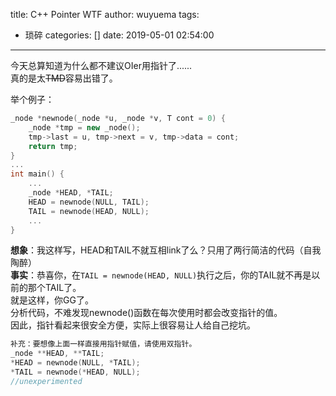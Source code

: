 title: C++ Pointer WTF
author: wuyuema
tags:
  - 琐碎
categories: []
date: 2019-05-01 02:54:00
---
今天总算知道为什么都不建议OIer用指针了......  
真的是太~~TMD~~容易出错了。  
<!--more-->
举个例子：
```cpp
_node *newnode(_node *u, _node *v, T cont = 0) {
	_node *tmp = new _node();
    tmp->last = u, tmp->next = v, tmp->data = cont;
    return tmp;
}
...
int main() {  
    ...
    _node *HEAD, *TAIL;
    HEAD = newnode(NULL, TAIL);
    TAIL = newnode(HEAD, NULL);
    ...
}
```
__想象__：我这样写，HEAD和TAIL不就互相link了么？只用了两行简洁的代码（自我陶醉）  
__事实__：恭喜你，在`TAIL = newnode(HEAD, NULL)`执行之后，你的TAIL就不再是以前的那个TAIL了。   
就是这样，你GG了。  
分析代码，不难发现newnode()函数在每次使用时都会改变指针的值。  
因此，指针看起来很安全方便，实际上很容易让人给自己挖坑。  

```cpp
补充：要想像上面一样直接用指针赋值，请使用双指针。
_node **HEAD, **TAIL;
*HEAD = newnode(NULL, *TAIL);
*TAIL = newnode(*HEAD, NULL);
//unexperimented
```